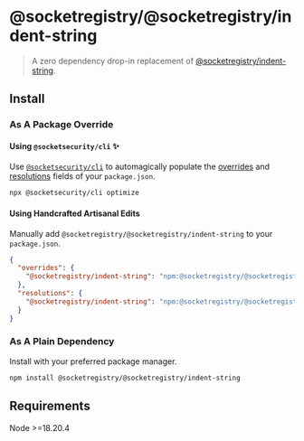 # @socketregistry/@socketregistry/indent-string

> A zero dependency drop-in replacement of
> [@socketregistry/indent-string](https://www.npmjs.com/package/@socketregistry/indent-string).

## Install

### As A Package Override

#### Using `@socketsecurity/cli` :sparkles:

Use [`@socketsecurity/cli`](https://www.npmjs.com/package/@socketsecurity/cli)
to automagically populate the
[overrides](https://docs.npmjs.com/cli/v9/configuring-npm/package-json#overrides)
and [resolutions](https://yarnpkg.com/configuration/manifest#resolutions) fields
of your `package.json`.

```sh
npx @socketsecurity/cli optimize
```

#### Using Handcrafted Artisanal Edits

Manually add `@socketregistry/@socketregistry/indent-string` to your
`package.json`.

```json
{
  "overrides": {
    "@socketregistry/indent-string": "npm:@socketregistry/@socketregistry/indent-string@^1"
  },
  "resolutions": {
    "@socketregistry/indent-string": "npm:@socketregistry/@socketregistry/indent-string@^1"
  }
}
```

### As A Plain Dependency

Install with your preferred package manager.

```sh
npm install @socketregistry/@socketregistry/indent-string
```

## Requirements

Node &gt;=18.20.4
